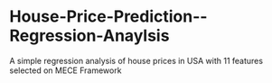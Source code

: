 # House-Price-Prediction--Regression-Anaylsis
A simple regression analysis of house prices in USA with 11 features selected on MECE Framework
